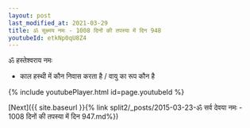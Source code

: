 ```yaml
---
layout: post
last_modified_at: 2021-03-29
title: ॐ सूक्ष्मय नमः - 1008 दिनों की तपस्या में दिन 948
youtubeId: etkNp0qU8Z4
---
```

 
 
 ॐ हस्तेश्वराय नमः  
 
 -  काल हस्थी में कौन निवास करता है / वायु का रूप कौन है 
 
  
 
  
 
 
 
 
 
 


{% include youtubePlayer.html id=page.youtubeId %}
 
[Next]({{ site.baseurl }}{% link  split2/_posts/2015-03-23-ॐ सर्व देवया नमः - 1008 दिनों की तपस्या में दिन 947.md%})
 
